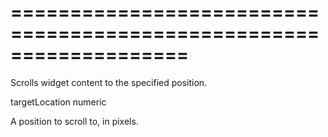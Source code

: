 <!--**
/*-------------------------------------------
    Auto-generated file. Do not modify.
-------------------------------------------

**-->
===================================================================
===================================================================

<!--shortDescription-->
Scrolls widget content to the specified position.
<!--/shortDescription-->

<!--paramName1-->targetLocation<!--/paramName1-->
<!--paramType1-->numeric<!--/paramType1-->
<!--paramDescription1-->
A position to scroll to, in pixels.
<!--/paramDescription1-->

<!--fullDescription-->

<!--/fullDescription-->